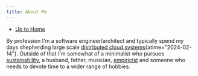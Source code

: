 ```yaml
---
title: About Me
---
```


- [Up to Home](./)

By profession I\'m a software engineer/architect and typically spend my
days shepherding large scale
[distributed cloud systems](https://queue.acm.org/detail.cfm?id=2482856 "There’s Just No Getting around It: You’re Building a Distributed System - ACM Queue"){atime="2024-02-14"}.
Outside of that I'm somewhat of a minimalist who pursues
[sustainability](sustainability), a husband, father, musician,
[empiricist](empiricism)
and someone who needs to devote time to a wider range of hobbies.

